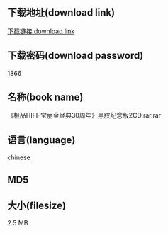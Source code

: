 ## 下载地址(download link)
[下载链接 download link](https://tutu365.netlify.app/?s=%E3%80%8A%E6%9E%81%E5%93%81HIFI-%E5%AE%9D%E4%B8%BD%E9%87%91%E7%BB%8F%E5%85%B830%E5%91%A8%E5%B9%B4%E3%80%8B%E9%BB%91%E8%83%B6%E7%BA%AA%E5%BF%B5%E7%89%882CD.rar)

## 下载密码(download password)
1866

## 名称(book name)
《极品HIFI-宝丽金经典30周年》黑胶纪念版2CD.rar.rar

## 语言(language)
chinese

## MD5


## 大小(filesize)
2.5 MB
